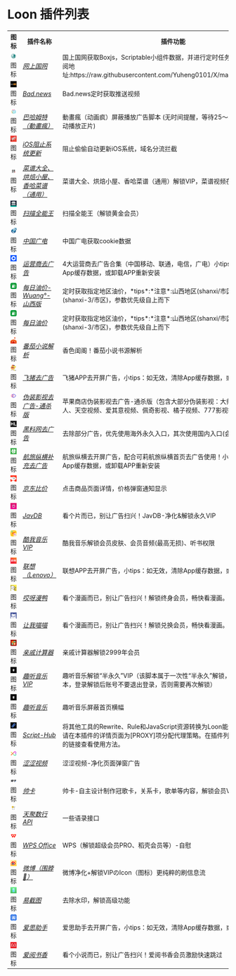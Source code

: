 # Loon 插件列表

<table>
<tr><th>图标</th><th>插件名称</th><th>插件功能</th></tr>
<tr><td>
        <img src="https://raw.githubusercontent.com/W126-L/Tool/main/IconSet/108px/Guoshangguowang.png">图标
    </td><td><a href="https://raw.githubusercontent.com/W126-L/Tool/master/Plugin/95598.plugin"><em>网上国网</em></a></td><td>国上国网获取Boxjs，Scriptable小组件数据，并进行定时任务の推送。BoxJs订阅地址:https://raw.githubusercontent.com/Yuheng0101/X/main/Tasks/boxjs.json</td></tr><tr><td>
        <img src="https://raw.githubusercontent.com/W126-L/Tool/main/IconSet/108px/Bad_news.png">图标
    </td><td><a href="https://raw.githubusercontent.com/W126-L/Tool/master/Plugin/Bad_news.plugin"><em>Bad.news</em></a></td><td>Bad.news定时获取推送视频</td></tr><tr><td>
        <img src="https://raw.githubusercontent.com/W126-L/Tool/main/IconSet/108px/Bahamut.png">图标
    </td><td><a href="https://raw.githubusercontent.com/W126-L/Tool/master/Plugin/Bahamut.plugin"><em>巴哈姆特（動畫瘋）</em></a></td><td>動畫瘋（动画疯）屏蔽播放广告脚本 (无时间提醒，等待25～30S即可，黑屏完自动播放正片)</td></tr><tr><td>
        <img src="https://raw.githubusercontent.com/W126-L/Tool/main/IconSet/108px/NoUpdate.png">图标
    </td><td><a href="https://raw.githubusercontent.com/W126-L/Tool/master/Plugin/BlockiOSUpdate.plugin"><em>iOS阻止系统更新</em></a></td><td>阻止偷偷自动更新iOS系统，域名分流拦截</td></tr><tr><td>
        <img src="https://raw.githubusercontent.com/W126-L/Tool/main/IconSet/108px/CaiPu.png">图标
    </td><td><a href="https://raw.githubusercontent.com/W126-L/Tool/master/Plugin/CaiPu-3.plugin"><em>菜谱大全、烘焙小屋、香哈菜谱（通用）</em></a></td><td>菜谱大全、烘焙小屋、香哈菜谱（通用）解锁VIP，菜谱视频在线观看</td></tr><tr><td>
        <img src="https://raw.githubusercontent.com/W126-L/Tool/main/IconSet/108px/CamScanner.png">图标
    </td><td><a href="https://raw.githubusercontent.com/W126-L/Tool/master/Plugin/CamScanner.plugin"><em>扫描全能王</em></a></td><td>扫描全能王（解锁黄金会员）</td></tr><tr><td>
        <img src="https://raw.githubusercontent.com/W126-L/Tool/main/IconSet/108px/China-Broadnet.png">图标
    </td><td><a href="https://raw.githubusercontent.com/W126-L/Tool/master/Plugin/China-Broadnet.plugin"><em>中国广电</em></a></td><td>中国广电获取cookie数据</td></tr><tr><td>
        <img src="https://raw.githubusercontent.com/W126-L/Tool/main/IconSet/108px/China-Operator.png">图标
    </td><td><a href="https://raw.githubusercontent.com/W126-L/Tool/master/Plugin/China-Operator.plugin"><em>运营商去广告</em></a></td><td>4大运营商去广告合集（中国移动、联通，电信，广电）小tips：如无效，清除App缓存数据，或卸载APP重新安装</td></tr><tr><td>
        <img src="https://raw.githubusercontent.com/W126-L/Tool/main/IconSet/108px/Youjia.png">图标
    </td><td><a href="https://raw.githubusercontent.com/W126-L/Tool/master/Plugin/Daily-oil-Wuang.plugin"><em>每日油价-Wuang°-山西版</em></a></td><td>定时获取指定地区油价，*tips*:*注意*:山西地区(shanxi/市区)，陕西地区(shanxi-3/市区)，参数优先级自上而下</td></tr><tr><td>
        <img src="https://raw.githubusercontent.com/W126-L/Tool/main/IconSet/108px/Youjia.png">图标
    </td><td><a href="https://raw.githubusercontent.com/W126-L/Tool/master/Plugin/Daily-oil.plugin"><em>每日油价</em></a></td><td>定时获取指定地区油价，*tips*:*注意*:山西地区(shanxi/市区)，陕西地区(shanxi-3/市区)，参数优先级自上而下</td></tr><tr><td>
        <img src="https://raw.githubusercontent.com/W126-L/Tool/main/IconSet/108px/FanQie.png">图标
    </td><td><a href="https://raw.githubusercontent.com/W126-L/Tool/master/Plugin/FanQie.plugin"><em>番茄小说解析</em></a></td><td>香色闺阁！番茄小说书源解析</td></tr><tr><td>
        <img src="https://raw.githubusercontent.com/W126-L/Tool/main/IconSet/108px/Feizhu.png">图标
    </td><td><a href="https://raw.githubusercontent.com/W126-L/Tool/master/Plugin/Feizhu.plugin"><em>飞猪去广告</em></a></td><td>飞猪APP去开屏广告，小tips：如无效，清除App缓存数据，或卸载APP重新安装</td></tr><tr><td>
        <img src="https://raw.githubusercontent.com/W126-L/Tool/main/IconSet/108px/FreeVideo.png">图标
    </td><td><a href="https://raw.githubusercontent.com/W126-L/Tool/master/Plugin/FreeVideo-NoAds.plugin"><em>伪装影视去广告-通杀版</em></a></td><td>苹果商店伪装影视去广告-通杀版（包含大部分伪装影视：大师兄影视、追剧达人、天空视频、爱其意视频、佩奇影视、橘子视频、777影视等…）</td></tr><tr><td>
        <img src="https://raw.githubusercontent.com/W126-L/Tool/main/IconSet/108px/Heiliaowang.png">图标
    </td><td><a href="https://raw.githubusercontent.com/W126-L/Tool/master/Plugin/HLW.plugin"><em>黑料网去广告</em></a></td><td>去除部分广告，优先使用海外永久入口，其次使用国内入口(会变动)，走代理</td></tr><tr><td>
        <img src="https://raw.githubusercontent.com/W126-L/Tool/main/IconSet/108px/Hanglvzongheng.png">图标
    </td><td><a href="https://raw.githubusercontent.com/W126-L/Tool/master/Plugin/Hanglvzongheng.plugin"><em>航旅纵横补充去广告</em></a></td><td>航旅纵横去开屏广告，配合可莉航旅纵横首页去广告使用！小tips：如无效，清除App缓存数据，或卸载APP重新安装</td></tr><tr><td>
        <img src="https://raw.githubusercontent.com/W126-L/Tool/main/IconSet/108px/JD.png">图标
    </td><td><a href="https://raw.githubusercontent.com/W126-L/Tool/master/Plugin/JD_price.plugin"><em>京东比价</em></a></td><td>点击商品页面详情，价格弹窗通知显示</td></tr><tr><td>
        <img src="https://raw.githubusercontent.com/W126-L/Tool/main/IconSet/108px/JavDB.png">图标
    </td><td><a href="https://raw.githubusercontent.com/W126-L/Tool/master/Plugin/JavDB.plugin"><em>JavDB</em></a></td><td>看个片而已，别让广告扫兴！JavDB-净化&解锁永久VIP</td></tr><tr><td>
        <img src="https://raw.githubusercontent.com/W126-L/Tool/main/IconSet/108px/KuwoMusic-Pro.png">图标
    </td><td><a href="https://raw.githubusercontent.com/W126-L/Tool/master/Plugin/KuwoMusic-VIP.plugin"><em>酷我音乐VIP</em></a></td><td>酷我音乐解锁会员皮肤、会员音频(最高无损)、听书权限</td></tr><tr><td>
        <img src="https://raw.githubusercontent.com/W126-L/Tool/main/IconSet/108px/Lenovo.png">图标
    </td><td><a href="https://raw.githubusercontent.com/W126-L/Tool/master/Plugin/Lenovo.plugin"><em>联想（Lenovo）</em></a></td><td>联想APP去开屏广告，小tips：如无效，清除App缓存数据，或卸载APP重新安装</td></tr><tr><td>
        <img src="https://raw.githubusercontent.com/W126-L/Tool/main/IconSet/108px/ManYa.png">图标
    </td><td><a href="https://raw.githubusercontent.com/W126-L/Tool/master/Plugin/ManYa.plugin"><em>哎呀漫鸭</em></a></td><td>看个漫画而已，别让广告扫兴！解锁终身会员，畅快看漫画。</td></tr><tr><td>
        <img src="https://raw.githubusercontent.com/W126-L/Tool/main/IconSet/108px/Miaomiao.png">图标
    </td><td><a href="https://raw.githubusercontent.com/W126-L/Tool/master/Plugin/Miaomiao.plugin"><em>让我喵喵</em></a></td><td>看个漫画而已，别让广告扫兴！解锁兑换会员，畅快看漫画。</td></tr><tr><td>
        <img src="https://raw.githubusercontent.com/W126-L/Tool/main/IconSet/108px/Qinqijisuanqi.png">图标
    </td><td><a href="https://raw.githubusercontent.com/W126-L/Tool/master/Plugin/Qqjsq.plugin"><em>亲戚计算器</em></a></td><td>亲戚计算器解锁2999年会员</td></tr><tr><td>
        <img src="https://raw.githubusercontent.com/W126-L/Tool/main/IconSet/108px/QutingMusic.png">图标
    </td><td><a href="https://raw.githubusercontent.com/W126-L/Tool/master/Plugin/QutingMusic-VIP.plugin"><em>趣听音乐VIP</em></a></td><td>趣听音乐解锁“半永久”VIP（该脚本属于一次性“半永久”解锁，解锁完即可关闭脚本，登录解锁后账号不要退出登录，否则需要再次解锁）</td></tr><tr><td>
        <img src="https://raw.githubusercontent.com/W126-L/Tool/main/IconSet/108px/QutingMusic.png">图标
    </td><td><a href="https://raw.githubusercontent.com/W126-L/Tool/master/Plugin/QutingMusic.plugin"><em>趣听音乐</em></a></td><td>趣听音乐屏蔽首页横幅</td></tr><tr><td>
        <img src="https://raw.githubusercontent.com/luestr/IconResource/main/Other_icon/120px/Script-Hub.png">图标
    </td><td><a href="https://script.hub/"><em>Script-Hub</em></a></td><td>将其他工具的Rewrite、Rule和JavaScript资源转换为Loon能识别的格式，使用前请在本插件的详情页面为[PROXY]项分配代理策略。在插件列表中点击此插件上的链接查看使用方法。</td></tr><tr><td>
        <img src="https://raw.githubusercontent.com/W126-L/Tool/main/IconSet/108px/SeseVideo.png">图标
    </td><td><a href="https://raw.githubusercontent.com/W126-L/Tool/master/Plugin/SeseVideo.plugin"><em>涩涩视频</em></a></td><td>涩涩视频-净化页面弹窗广告</td></tr><tr><td>
        <img src="https://raw.githubusercontent.com/W126-L/Tool/main/IconSet/108px/ShuaiKa.png">图标
    </td><td><a href="https://raw.githubusercontent.com/W126-L/Tool/master/Plugin/ShuaiKa.plugin"><em>帅卡</em></a></td><td>帅卡-自主设计制作冠歌卡，关系卡，歌单等内容，解锁会员VIP</td></tr><tr><td>
        <img src="https://raw.githubusercontent.com/W126-L/Tool/main/IconSet/108px/Yan.png">图标
    </td><td><a href="https://raw.githubusercontent.com/W126-L/Tool/master/Plugin/TianApi.plugin"><em>天聚数行API</em></a></td><td>一些语录接口</td></tr><tr><td>
        <img src="https://raw.githubusercontent.com/W126-L/Tool/main/IconSet/108px/WPS.png">图标
    </td><td><a href="https://raw.githubusercontent.com/W126-L/Tool/master/Plugin/WPS.plugin"><em>WPS Office</em></a></td><td>WPS（解锁超级会员PRO、稻壳会员等）-自慰</td></tr><tr><td>
        <img src="https://raw.githubusercontent.com/W126-L/Tool/main/IconSet/108px/Weibo.png">图标
    </td><td><a href="https://raw.githubusercontent.com/W126-L/Tool/master/Plugin/WeiBoVIP.plugin"><em>微博（围脖🧣）</em></a></td><td>微博净化+解锁VIPのIcon（图标）更纯粹的刷信息流</td></tr><tr><td>
        <img src="https://raw.githubusercontent.com/W126-L/Tool/main/IconSet/108px/Yijietu.png">图标
    </td><td><a href="https://raw.githubusercontent.com/W126-L/Tool/master/Plugin/YiJieTu.plugin"><em>易截图</em></a></td><td>去除水印，解锁高级功能</td></tr><tr><td>
        <img src="https://raw.githubusercontent.com/W126-L/Tool/main/IconSet/108px/i4.png">图标
    </td><td><a href="https://raw.githubusercontent.com/W126-L/Tool/master/Plugin/i4.plugin"><em>爱思助手</em></a></td><td>爱思助手去开屏广告，小tips：如无效，清除App缓存数据，或卸载APP重新安装</td></tr><tr><td>
        <img src="https://raw.githubusercontent.com/W126-L/Tool/main/IconSet/108px/iFreeTime-Fang.png">图标
    </td><td><a href="https://raw.githubusercontent.com/W126-L/Tool/master/Plugin/iFreeTime.plugin"><em>爱阅书香</em></a></td><td>看个小说而已，别让广告扫兴！爱阅书香会员激励快速跳过</td></tr>
</table>